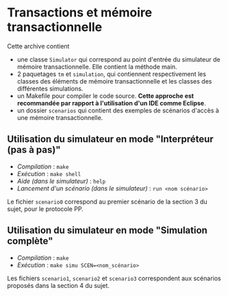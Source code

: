 Transactions et mémoire transactionnelle
========================

Cette archive contient

- une classe `Simulator` qui correspond au point d'entrée du simulateur de mémoire transactionnelle. Elle contient la méthode main.
- 2 paquetages `tm` et `simulation`, qui contiennent respectivement les classes des  éléments de mémoire transactionnelle et les classes des différentes simulations.
- un Makefile pour compiler le code source. **Cette approche est recommandée par rapport à l'utilisation d'un IDE comme Eclipse**.
- un dossier `scenarios` qui contient des exemples de scénarios d'accès à une mémoire transactionnelle.

Utilisation du simulateur en mode "Interpréteur (pas à pas)"
---------------------
- *Compilation* : `make`
- *Exécution* : `make shell`
- *Aide (dans le simulateur)* : `help`
- *Lancement d'un scénario (dans le simulateur)* : `run <nom scénario>`

Le fichier `scenario0` correspond au premier scénario de la section 3 du sujet, pour le protocole PP.

Utilisation du simulateur en mode "Simulation complète"
---------------------
- *Compilation* : `make`
- *Exécution* : `make simu SCEN=<nom_scénario>`

Les fichiers `scenario1`, `scenario2` et `scenario3` correspondent
aux scénarios proposés dans la section 4 du sujet.
